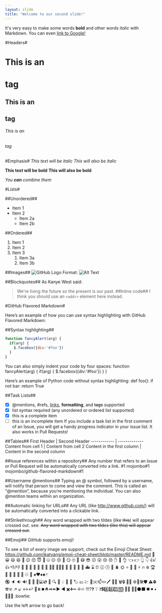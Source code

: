 ```yaml
---
layout: slide
title: "Welcome to our second slide!"
---
```

It's very easy to make some words **bold** and other words *italic* with Markdown. You can even [link to Google!](http://google.com)

#Headers#
# This is an <h1> tag
## This is an <h2> tag
###### This is an <h6> tag
    
#Emphasis#
*This text will be italic*
_This will also be italic_

**This text will be bold**
__This will also be bold__

_You **can** combine them_

#Lists#

##Unordered##
* Item 1
* Item 2
  * Item 2a
  * Item 2b
  
##Ordered##
1. Item 1
1. Item 2
1. Item 3
   1. Item 3a
   1. Item 3b
   
##Images##
![GitHub Logo](/images/logo.png)
Format: ![Alt Text](url)

##Blockquotes##
As Kanye West said:

> We're living the future so
> the present is our past.
##Inline code##
I think you should use an
`<addr>` element here instead.

#GitHub Flavored Markdown#

Here’s an example of how you can use syntax highlighting with GitHub Flavored Markdown:

##Syntax highlighting##
```javascript
function fancyAlert(arg) {
  if(arg) {
    $.facebox({div:'#foo'})
  }
}
```

You can also simply indent your code by four spaces:
    function fancyAlert(arg) {
      if(arg) {
        $.facebox({div:'#foo'})
      }
    }
    
Here’s an example of Python code without syntax highlighting:
def foo():
    if not bar:
        return True
        
##Task Lists##       
- [x] @mentions, #refs, [links](), **formatting**, and <del>tags</del> supported
- [x] list syntax required (any unordered or ordered list supported)
- [x] this is a complete item
- [ ] this is an incomplete item
If you include a task list in the first comment of an Issue, you will get a handy progress indicator in your issue list. It also works in Pull Requests!

##Tables##
First Header | Second Header
------------ | -------------
Content from cell 1 | Content from cell 2
Content in the first column | Content in the second column

##Issue references within a repository##
Any number that refers to an Issue or Pull Request will be automatically converted into a link.
#1
mojombo#1
mojombo/github-flavored-markdown#1

##Username @mentions##
Typing an @ symbol, followed by a username, will notify that person to come and view the comment. This is called an “@mention”, because you’re mentioning the individual. You can also @mention teams within an organization.

##Automatic linking for URLs##
Any URL (like http://www.github.com/) will be automatically converted into a clickable link.

##Strikethrough##
Any word wrapped with two tildes (like ~~this~~) will appear crossed out.
see: ~~Any word wrapped with two tildes (like ~~this~~) will appear crossed out.~~

##Emoji##
GitHub supports emoji!

To see a list of every image we support, check out the Emoji Cheat Sheet: https://github.com/ikatyang/emoji-cheat-sheet/blob/master/README.md
    :slightly_smiling_face: :grinning:  :smiley:    :laughing:  :rofl:  :wink:  :blush:	:innocent:  :thinking:
    :zipper_mouth_face: :neutral_face:  :unamused:	:grimacing: :smirk: :roll_eyes: :lying_face:
    :mask:  :sunglasses:    :confused:  :astonished:    :cry:   	:disappointed:
    :raised_hand:   :crossed_fingers:   :ok_hand:   	:point_left:	:point_right:   :point_up_2:    :point_down:    :thumbsup:/:+1: :thumbsdown:/:-1:
    :pray:  :clap:  :handshake: :eyes:  :tongue:    :bearded_person:    :lotus_position:    	:lotus_position_man:    :family_man_woman_girl: 
    :unicorn:   :snail: :sunflower: :construction:  :stop_sign: :ambulance: :hourglass: :alarm_clock:   :clock1230: 	:clock3:    	:bug:   :beetle:
    :sun_with_face: :star:  :stars:	:star2: 	:zap:   	:fire:  	:snowflake: :trophy:    :1st_place_medal:   	:2nd_place_medal:   :3rd_place_medal:
    :football:  :basketball:    :baseball:  	:dart:  	:spades::hearts::diamonds::clubs::black_joker:  
    :mute:  :speaker:   :sound: :loud_sound:    	:bell:  :iphone:    :battery::computer::cd:	:dvd:   	:mag:	:mag_right: :bulb:
    :bookmark_tabs:	:bookmark: 	:label: :dollar: :chart:    :e-mail::envelope::mailbox::pencil2::pen:   :date::calendar:	:wastebasket::lock: :key::closed_lock_with_key:
    :gear::link::hammer_and_wrench::shield: :warning::no_entry::radioactive::biohazard:
    	:arrow_upper_right:	:arrow_lower_left:	:left_right_arrow::leftwards_arrow_with_hook:   :repeat::pause_button::stop_button::eject_button::rewind::fast_forward::arrow_forward:	:arrow_backward:
        	:heavy_multiplication_x::heavy_plus_sign::heavy_minus_sign:	:heavy_division_sign::infinity:
            :bangbang::interrobang::question:	:grey_question:	:grey_exclamation::exclamation::heavy_dollar_sign::hash::zero::seven::keycap_ten:
            :large_orange_diamond::small_orange_diamond:	:large_blue_diamond::small_blue_diamond::black_circle::black_large_square:	:black_medium_square:	:black_medium_small_square:	:black_small_square::checkered_flag::us:	:bowtie:


Use the left arrow to go back!
